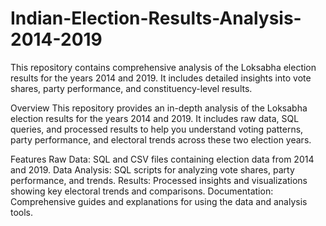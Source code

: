 # Indian-Election-Results-Analysis-2014-2019
This repository contains comprehensive analysis of the Loksabha election results for the years 2014 and 2019. It includes detailed insights into vote shares, party performance, and constituency-level results.

Overview
This repository provides an in-depth analysis of the Loksabha election results for the years 2014 and 2019. It includes raw data, SQL queries, and processed results to help you understand voting patterns, party performance, and electoral trends across these two election years.

Features
Raw Data: SQL and CSV files containing election data from 2014 and 2019.
Data Analysis: SQL scripts for analyzing vote shares, party performance, and trends.
Results: Processed insights and visualizations showing key electoral trends and comparisons.
Documentation: Comprehensive guides and explanations for using the data and analysis tools.
